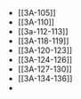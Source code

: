 - [[3A-105]]
- [[3A-110]]
- [[3a-112-113]]
- [[3A-118-119]]
- [[3A-120-123]]
- [[3A-124-126]]
- [[3A-127-130]]
- [[3A-134-136]]
-